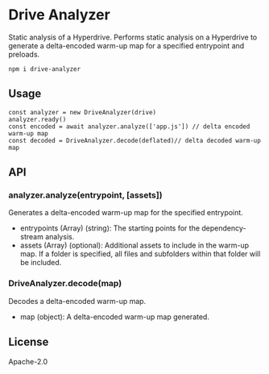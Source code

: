 # Drive Analyzer

Static analysis of a Hyperdrive. Performs static analysis on a Hyperdrive to generate a delta-encoded warm-up map for a specified entrypoint and preloads.

```
npm i drive-analyzer
```

## Usage

```
const analyzer = new DriveAnalyzer(drive)
analyzer.ready()
const encoded = await analyzer.analyze(['app.js']) // delta encoded warm-up map
const decoded = DriveAnalyzer.decode(deflated)// delta decoded warm-up map
```

## API
### analyzer.analyze(entrypoint, [assets])

Generates a delta-encoded warm-up map for the specified entrypoint.

- entrypoints (Array) (string): The starting points for the dependency-stream analysis.
- assets (Array) (optional): Additional assets to include in the warm-up map. If a folder is specified, all files and subfolders within that folder will be included.

### DriveAnalyzer.decode(map)

Decodes a delta-encoded warm-up map.

- map (object): A delta-encoded warm-up map generated.

## License

Apache-2.0
